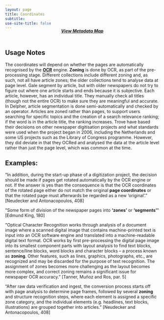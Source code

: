 ```yaml
---
layout: page
title: Coordinates
subtitle:  
use-site-title: false
---
```


<h4 style="text-align:center;font-style:italic;margin-top:-20px;margin-bottom:50px;"><a href="../../maps/coordinate">View Metadata Map</a></h4>

## Usage Notes

The coordinates will depend on whether the pages are automatically recognised by the [**OCR**](ocr.md) engine. **Zoning** is done by OCR, 
as part of the pre-processing stage. Different collections include different zoning and, as such, not all have 
article zones; the older collections tend to analyse data at page level. Gale segment by article, but 
with older newspapers do not try to figure out where one article starts and ends because it is subjective. 
Each article, however, has an individual title. They manually check all titles (though not the entire OCR) 
to make sure they are meaningful and accurate. In Delpher, article segmentation is done semi-automatically and 
checked by an operator. Articles are zoned rather than pages, to support users searching for specific topics and the 
creation of a search relevance ranking; if the word is in the article title, the ranking increases. 
Trove have based their decisions on other newspaper 
digitisation projects and what standards were used when the project began in 2006, including the Netherlands and some US projects such as 
the Library of Congress programme. However, they did deviate in that they OCRed and analysed the data at the article level 
rather than just the page level, which was common at the time.  

## Examples:

“In addition, during the start-up phase of a digitization project, the decision should be made if 
pages get rotated automatically by the OCR engine or not. If the answer is yes than the consequence is 
that the OCR coordinates of the rotated page either do not match the original **page coordinates** or that 
the rotated page must afterwards be regarded as a new ‘original’.” \[Neudecker and Antonacopoulos, 408\]  
  
"Some form of division of the newspaper pages into **‘zones’** or **‘segments’**" \[Edmund King, 180\]  
  
"Optical Character Recognition works through analysis of a document image where a scanned digital image that 
contains machine-printed text is input into an OCR software engine and translated into a machine-readable digital text 
format. OCR works by first pre-processing the digital page image into its smallest component parts with layout analysis 
to find text blocks, sentence/line blocks, word blocks and character blocks – a process known as **zoning**. Other features, 
such as lines, graphics, photographs, etc., are recognized and may be discarded for the purpose of text recognition. 
The assignment of zones becomes more challenging as the layout becomes more complex, and correct zoning remains a 
significant issue for newspaper OCR accuracy.” \[Tanner, Muñoz and Ros, par. 5\]  

“After raw data verification and ingest, the conversion process starts off with page analysis to determine page frames, 
followed by several **zoning** and structure recognition steps, where each element is assigned a specific zone category, 
and the individual elements (e.g. headlines, text blocks, illustrations) are grouped together into articles.” 
\[Neudecker and Antonacopoulos, 408\]
